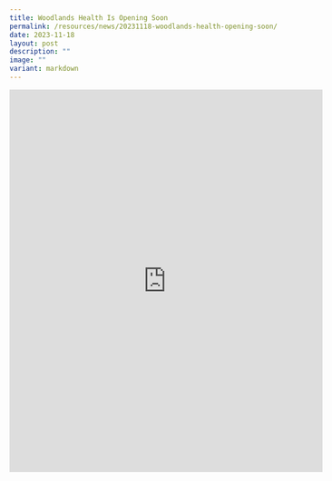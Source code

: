```yaml
---
title: Woodlands Health Is Opening Soon
permalink: /resources/news/20231118-woodlands-health-opening-soon/
date: 2023-11-18
layout: post
description: ""
image: ""
variant: markdown
---
```

<iframe allow="autoplay; clipboard-write; encrypted-media; picture-in-picture; web-share" allowfullscreen="true" frameborder="0" scrolling="no" style="border:none;overflow:hidden" height="673" width="552" src="https://www.facebook.com/plugins/post.php?href=https%3A%2F%2Fwww.facebook.com%2Falpshealthcaresupplychain%2Fposts%2Fpfbid0uHqbT96soZHREFMq9DC7ErCiS7b7biKNFe7z4KfFBF1n9iZgUK8YZ1CuzpiNFNvWl&amp;width=552&amp;show_text=true&amp;height=673&amp;appId"></iframe>